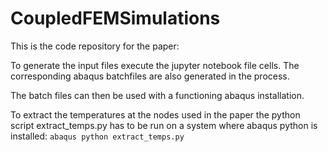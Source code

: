 # CoupledFEMSimulations

This is the code repository for the paper: 

To generate the input files execute the jupyter notebook file cells.
The corresponding abaqus batchfiles are also generated in the process.

The batch files can then be used with a functioning abaqus installation.

To extract the temperatures at the nodes used in the paper the python script extract_temps.py has to be run on a system where abaqus python is installed: ```abaqus python extract_temps.py```